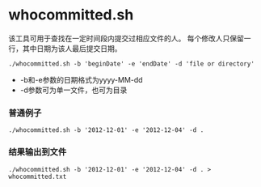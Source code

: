 whocommitted.sh
==================


该工具可用于查找在一定时间段内提交过相应文件的人。
每个修改人只保留一行，其中日期为该人最后提交日期。

	./whocommitted.sh -b 'beginDate' -e 'endDate' -d 'file or directory'

+ -b和-e参数的日期格式为yyyy-MM-dd
+ -d参数可为单一文件，也可为目录

### 普通例子

	./whocommitted.sh -b '2012-12-01' -e '2012-12-04' -d .

### 结果输出到文件

	./whocommitted.sh -b '2012-12-01' -e '2012-12-04' -d . > whocommitted.txt
